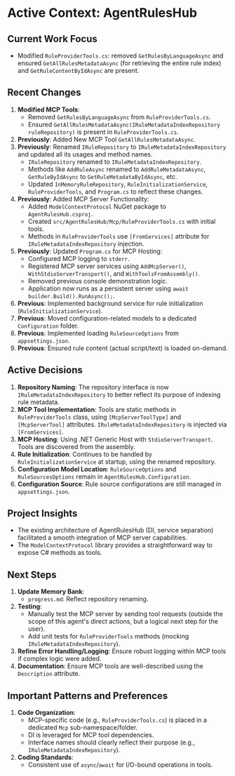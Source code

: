 # Active Context: AgentRulesHub

## Current Work Focus
- Modified `RuleProviderTools.cs`: removed `GetRulesByLanguageAsync` and ensured `GetAllRulesMetadataAsync` (for retrieving the entire rule index) and `GetRuleContentByIdAsync` are present.

## Recent Changes
1.  **Modified MCP Tools**:
    *   Removed `GetRulesByLanguageAsync` from `RuleProviderTools.cs`.
    *   Ensured `GetAllRulesMetadataAsync(IRuleMetadataIndexRepository ruleRepository)` is present in `RuleProviderTools.cs`.
2.  **Previously**: Added New MCP Tool `GetAllRulesMetadataAsync`.
3.  **Previously**: Renamed `IRuleRepository` to `IRuleMetadataIndexRepository` and updated all its usages and method names.
    *   `IRuleRepository` renamed to `IRuleMetadataIndexRepository`.
    *   Methods like `AddRuleAsync` renamed to `AddRuleMetadataAsync`, `GetRuleByIdAsync` to `GetRuleMetadataByIdAsync`, etc.
    *   Updated `InMemoryRuleRepository`, `RuleInitializationService`, `RuleProviderTools`, and `Program.cs` to reflect these changes.
4.  **Previously**: Added MCP Server Functionality:
    *   Added `ModelContextProtocol` NuGet package to `AgentRulesHub.csproj`.
    *   Created `src/AgentRulesHub/Mcp/RuleProviderTools.cs` with initial tools.
    *   Methods in `RuleProviderTools` use `[FromServices]` attribute for `IRuleMetadataIndexRepository` injection.
5.  **Previously**: Updated `Program.cs` for MCP Hosting:
    *   Configured MCP logging to `stderr`.
    *   Registered MCP server services using `AddMcpServer()`, `WithStdioServerTransport()`, and `WithToolsFromAssembly()`.
    *   Removed previous console demonstration logic.
    *   Application now runs as a persistent server using `await builder.Build().RunAsync();`.
4.  **Previous**: Implemented background service for rule initialization (`RuleInitializationService`).
5.  **Previous**: Moved configuration-related models to a dedicated `Configuration` folder.
6.  **Previous**: Implemented loading `RuleSourceOptions` from `appsettings.json`.
7.  **Previous**: Ensured rule content (actual script/text) is loaded on-demand.

## Active Decisions
1.  **Repository Naming**: The repository interface is now `IRuleMetadataIndexRepository` to better reflect its purpose of indexing rule metadata.
2.  **MCP Tool Implementation**: Tools are static methods in `RuleProviderTools` class, using `[McpServerToolType]` and `[McpServerTool]` attributes. `IRuleMetadataIndexRepository` is injected via `[FromServices]`.
3.  **MCP Hosting**: Using .NET Generic Host with `StdioServerTransport`. Tools are discovered from the assembly.
4.  **Rule Initialization**: Continues to be handled by `RuleInitializationService` at startup, using the renamed repository.
4.  **Configuration Model Location**: `RuleSourceOptions` and `RuleSourcesOptions` remain in `AgentRulesHub.Configuration`.
5.  **Configuration Source**: Rule source configurations are still managed in `appsettings.json`.

## Project Insights
- The existing architecture of AgentRulesHub (DI, service separation) facilitated a smooth integration of MCP server capabilities.
- The `ModelContextProtocol` library provides a straightforward way to expose C# methods as tools.

## Next Steps
1.  **Update Memory Bank**:
    *   `progress.md`: Reflect repository renaming.
2.  **Testing**:
    *   Manually test the MCP server by sending tool requests (outside the scope of this agent's direct actions, but a logical next step for the user).
    *   Add unit tests for `RuleProviderTools` methods (mocking `IRuleMetadataIndexRepository`).
3.  **Refine Error Handling/Logging**: Ensure robust logging within MCP tools if complex logic were added.
4.  **Documentation**: Ensure MCP tools are well-described using the `Description` attribute.

## Important Patterns and Preferences
1.  **Code Organization**:
    *   MCP-specific code (e.g., `RuleProviderTools.cs`) is placed in a dedicated `Mcp` sub-namespace/folder.
    *   DI is leveraged for MCP tool dependencies.
    *   Interface names should clearly reflect their purpose (e.g., `IRuleMetadataIndexRepository`).
2.  **Coding Standards**:
    *   Consistent use of `async`/`await` for I/O-bound operations in tools.

